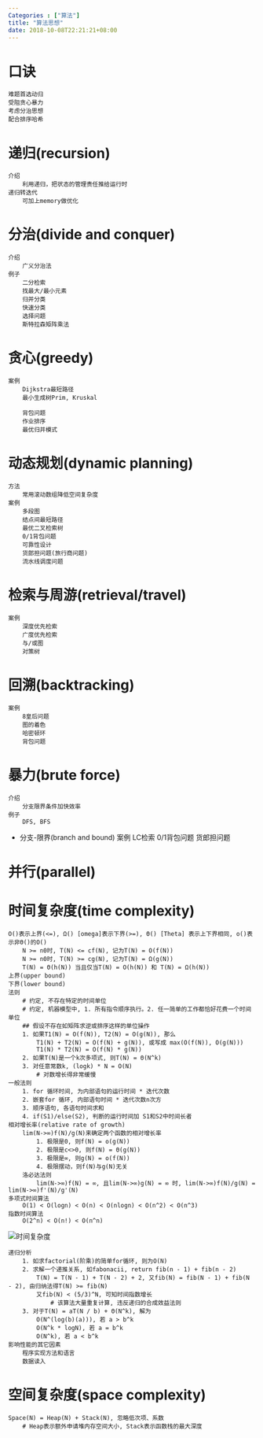 ```yaml
---
Categories : ["算法"]
title: "算法思想"
date: 2018-10-08T22:21:21+08:00
---
```


# 口诀
    难题首选动归
    受阻贪心暴力
    考虑分治思想
    配合排序哈希

# 递归(recursion)
    介绍
        利用递归，把状态的管理责任推给运行时
    递归转迭代
        可加上memory做优化


# 分治(divide and conquer)
    介绍
        广义分治法
    例子
        二分检索
        找最大/最小元素
        归并分类
        快速分类
        选择问题
        斯特拉森矩阵乘法

# 贪心(greedy)
    案例
        Dijkstra最短路径
        最小生成树Prim, Kruskal

        背包问题
        作业排序
        最优归并模式
        
# 动态规划(dynamic planning)
    方法
        常用滚动数组降低空间复杂度
    案例
        多段图
        结点间最短路径
        最优二叉检索树
        0/1背包问题
        可靠性设计
        货郎担问题(旅行商问题)
        流水线调度问题

# 检索与周游(retrieval/travel)
    案例
        深度优先检索
        广度优先检索
        与/或图
        对策树

# 回溯(backtracking)
    案例
        8皇后问题
        图的着色
        哈密顿环
        背包问题

# 暴力(brute force)
    介绍
        分支限界条件加快效率
    例子
        DFS, BFS

* 分支-限界(branch and bound)
        案例
            LC检索
            0/1背包问题
            货郎担问题

# 并行(parallel)

# 时间复杂度(time complexity)
    O()表示上界(<=), Ω() [omega]表示下界(>=), Θ() [Theta] 表示上下界相同, o()表示非Θ()的O()
        N >= n0时, T(N) <= cf(N), 记为T(N) = O(f(N))
        N >= n0时, T(N) >= cg(N), 记为T(N) = Ω(g(N))
        T(N) = Θ(h(N)) 当且仅当T(N) = O(h(N)) 和 T(N) = Ω(h(N))
    上界(upper bound)
    下界(lower bound)
    法则
        # 约定, 不存在特定的时间单位
        # 约定, 机器模型中, 1. 所有指令顺序执行。2. 任一简单的工作都恰好花费一个时间单位
        ## 假设不存在如矩阵求逆或排序这样的单位操作
        1. 如果T1(N) = O(f(N)), T2(N) = O(g(N)), 那么
            T1(N) + T2(N) = O(f(N) + g(N)), 或写成 max(O(f(N)), O(g(N)))
            T1(N) * T2(N) = O(f(N) * g(N))
        2. 如果T(N)是一个k次多项式, 则T(N) = Θ(N^k)
        3. 对任意常数k, (logk) * N = O(N)
            # 对数增长得非常缓慢
    一般法则
        1. for 循环时间, 为内部语句的运行时间 * 迭代次数
        2. 嵌套for 循环, 内部语句时间 * 迭代次数n次方
        3. 顺序语句, 各语句时间求和
        4. if(S1)/else(S2), 判断的运行时间加 S1和S2中时间长者
    相对增长率(relative rate of growth)
        lim(N->∞)f(N)/g(N)来确定两个函数的相对增长率
            1. 极限是0, 则f(N) = o(g(N))
            2. 极限是c<>0, 则f(N) = Θ(g(N))
            3. 极限是∞, 则g(N) = o(f(N))
            4. 极限摆动，则f(N)与g(N)无关
        洛必达法则
            lim(N->∞)f(N) = ∞, 且lim(N->∞)g(N) = ∞ 时, lim(N->∞)f(N)/g(N) = lim(N->∞)f'(N)/g'(N)
    多项式时间算法
        O(1) < O(logn) < O(n) < O(nlogn) < O(n^2) < O(n^3)
    指数时间算法
        O(2^n) < O(n!) < O(n^n)
![时间复杂度](/docs/algorithm/p1.jpg)

    递归分析
        1. 如求factorial(阶乘)的简单for循环, 则为O(N)
        2. 求解一个递推关系, 如fabonacii, return fib(n - 1) + fib(n - 2)
            T(N) = T(N - 1) + T(N - 2) + 2, 又fib(N) = fib(N - 1) + fib(N - 2), 由归纳法得T(N) >= fib(N)
            又fib(N) < (5/3)^N, 可知时间指数增长
                # 该算法大量重复计算, 违反递归的合成效益法则
        3. 对于T(N) = aT(N / b) + Θ(N^k), 解为
            O(N^(log(b)(a))), 若 a > b^k
            O(N^k * logN), 若 a = b^k
            O(N^k), 若 a < b^k
    影响性能的其它因素
        程序实现方法和语言
        数据读入

# 空间复杂度(space complexity)
    Space(N) = Heap(N) + Stack(N), 忽略低次项、系数
        # Heap表示额外申请堆内存空间大小, Stack表示函数栈的最大深度






